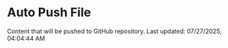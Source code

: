 # Auto Push File

Content that will be pushed to GitHub repository.
Last updated: 07/27/2025, 04:04:44 AM